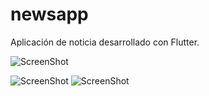 # newsapp

Aplicación de noticia desarrollado con Flutter.

![ScreenShot](https://raw.github.com/Gamas-G/Flutter_NewsApp/master/Screen/Inicio.png)

![ScreenShot](https://raw.github.com/Gamas-G/Flutter_NewsApp/master/Screen/Segundo.png) ![ScreenShot](https://raw.github.com/Gamas-G/Flutter_NewsApp/master/Screen/SegundoDes.png)
